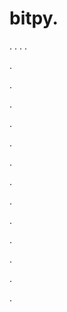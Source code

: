 # bitpy.
.
.
.
.












.






















































.
























.



























.

















































































.































































.































































































.















.


































































.
























































































.




.






.























.
